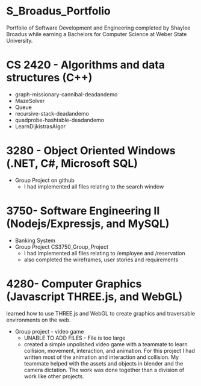 # S_Broadus_Portfolio
Portfolio of Software Development and Engineering completed by Shaylee Broadus while earning a Bachelors for Computer Science at Weber State University.

# CS 2420 - Algorithms and data structures (C++)
- graph-missionary-cannibal-deadandemo
- MazeSolver
- Queue
- recursive-stack-deadandemo
- quadprobe-hashtable-deadandemo
- LearnDijkistrasAlgor

# 3280 - Object Oriented Windows (.NET, C#, Microsoft SQL)
- Group Project on github
  - I had implemented all files relating to the search window

# 3750- Software Engineering II (Nodejs/Expressjs, and MySQL)
- Banking System
- Group Project CS3750_Group_Project
  - I had implemented all files relating to /employee and /reservation
  - also completed the wireframes, user stories and requirements

# 4280- Computer Graphics (Javascript THREE.js, and WebGL)
learned how to use THREE.js and WebGL to create graphics and traversable environments on the web.
- Group project - video game
  - UNABLE TO ADD FILES - File is too large
  - created a simple unpolished video game with a teammate to learn collision, movement, interaction, and animation. For this project I had written most of the animation and interaction and collision. My teammate helped with the assets and objects in blender and the camera dictation. The work was done together than a division of work like other projects. 
